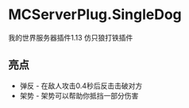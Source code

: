 # MCServerPlug.SingleDog
我的世界服务器插件1.13 仿只狼打铁插件
## 亮点
+ 弹反 - 在敌人攻击0.4秒后反击击破对方
+ 架势 - 架势可以帮助你抵挡一部分伤害
<!--+ UI - 你打游戏像蔡徐坤-->
